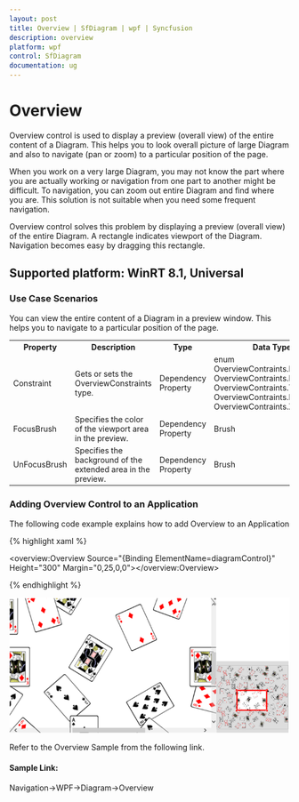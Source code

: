 ```yaml
---
layout: post
title: Overview | SfDiagram | wpf | Syncfusion
description: overview
platform: wpf
control: SfDiagram
documentation: ug
---
```


# Overview

Overview control is used to display a preview (overall view) of the entire content of a Diagram. This helps you to look overall picture of large Diagram and also to navigate (pan or zoom) to a particular position of the page.

When you work on a very large Diagram, you may not know the part where you are actually working or navigation from one part to another might be difficult. To navigation, you can zoom out entire Diagram and find where you are. This solution is not suitable when you need some frequent navigation.

Overview control solves this problem by displaying a preview (overall view) of the entire Diagram. A rectangle indicates viewport of the Diagram. Navigation becomes easy by dragging this rectangle.

## Supported platform: WinRT 8.1, Universal

### Use Case Scenarios

You can view the entire content of a Diagram in a preview window. This helps you to navigate to a particular position of the page.

<table>
<tr>
<th>
Property</th><th>
Description</th><th>
Type</th><th>
Data Type</th></tr>
<tr>
<td>
Constraint</td><td>
Gets or sets the OverviewConstraints type.</td><td>
Dependency Property</td><td>
enum<br>OverviewContraints.None<br>OverviewContraints.Pan<br>OverviewContraints.TapFocus<br>OverviewContraints.DrawFocus<br>OverviewContraints.Zoom</td></tr>
<tr>
<td>
FocusBrush</td><td>
Specifies the color of the viewport area in the preview.</td><td>
Dependency Property</td><td>
Brush</td></tr>
<tr>
<td>
UnFocusBrush</td><td>
Specifies the background of the extended area in the preview.</td><td>
Dependency Property</td><td>
Brush</td></tr>
</table>


### Adding Overview Control to an Application 

The following code example explains how to add Overview to an Application

{% highlight xaml %}

<!--Overview-->

<overview:Overview Source="{Binding ElementName=diagramControl}"   Height="300" Margin="0,25,0,0"></overview:Overview>

{% endhighlight %}

![](Overview_images/Overview_img1.png)

Refer to the Overview Sample from the following link.

#### Sample Link:

Navigation->WPF->Diagram->Overview

